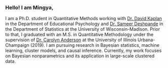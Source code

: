 ### Hello! I am Mingya,
I am a Ph.D. student in Quantitative Methods working with [Dr. David Kaplan](https://edpsych.education.wisc.edu/fac-staff/kaplan-david/) in the Department of Educational Psychology and [Dr. Sameer Deshpande](https://skdeshpande91.github.io/) in the Department of Statistics at the University of Wisconsin-Madison. Prior to that, I graduated with an M.S. in Quantitative Methodology under the supervision of [Dr. Carolyn Anderson](https://stat.illinois.edu/directory/profile/cja) at the University of Illinois Urbana-Champaign (2019). 
I am pursuing research in Bayesian statistics, machine learning, cluster models, and causal inference. Currently, my work focuses on Bayesian nonparametrics and its application in large-scale clustered data. 


<!--
**mhuang233/mhuang233** is a ✨ _special_ ✨ repository because its `README.md` (this file) appears on your GitHub profile.

Here are some ideas to get you started:

- 🔭 I’m currently working on ...
- 🌱 I’m currently learning ...
- 👯 I’m looking to collaborate on ...
- 🤔 I’m looking for help with ...
- 💬 Ask me about ...
- 📫 How to reach me: ...
- 😄 Pronouns: ...
- ⚡ Fun fact: ...
-->
